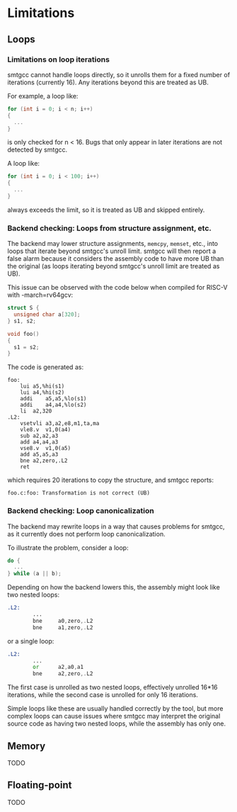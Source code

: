 # Limitations

## Loops

### Limitations on loop iterations
smtgcc cannot handle loops directly, so it unrolls them for a fixed number of iterations (currently 16). Any iterations beyond this are treated as UB.

For example, a loop like:
```c
for (int i = 0; i < n; i++)
{
  ...
}
```
is only checked for n < 16. Bugs that only appear in later iterations are not detected by smtgcc.

A loop like:
```c
for (int i = 0; i < 100; i++)
{
  ...
}
```
always exceeds the limit, so it is treated as UB and skipped entirely.

### Backend checking: Loops from structure assignment, etc.
The backend may lower structure assignments, `memcpy`, `memset`, etc., into loops that iterate beyond smtgcc's unroll limit. smtgcc will then report a false alarm because it considers the assembly code to have more UB than the original (as loops iterating beyond smtgcc's unroll limit are treated as UB).

This issue can be observed with the code below when compiled for RISC-V with -march=rv64gcv:
```c
struct S {
  unsigned char a[320];
} s1, s2;

void foo()
{
  s1 = s2;
}
```
The code is generated as:
```
foo:
	lui	a5,%hi(s1)
	lui	a4,%hi(s2)
	addi	a5,a5,%lo(s1)
	addi	a4,a4,%lo(s2)
	li	a2,320
.L2:
	vsetvli	a3,a2,e8,m1,ta,ma
	vle8.v	v1,0(a4)
	sub	a2,a2,a3
	add	a4,a4,a3
	vse8.v	v1,0(a5)
	add	a5,a5,a3
	bne	a2,zero,.L2
	ret
```
which requires 20 iterations to copy the structure, and smtgcc reports:
```
foo.c:foo: Transformation is not correct (UB)
```

### Backend checking: Loop canonicalization
The backend may rewrite loops in a way that causes problems for smtgcc, as it currently does not perform loop canonicalization.

To illustrate the problem, consider a loop:
```c  
do {
  ...
} while (a || b);
```
Depending on how the backend lowers this, the assembly might look like two nested loops:
```asm
.L2:
        ...
        bne     a0,zero,.L2
        bne     a1,zero,.L2
```
or a single loop:
```asm
.L2:
        ...
        or      a2,a0,a1
        bne     a2,zero,.L2
```
The first case is unrolled as two nested loops, effectively unrolled 16*16 iterations, while the second case is unrolled for only 16 iterations.

Simple loops like these are usually handled correctly by the tool, but more complex loops can cause issues where smtgcc may interpret the original source code as having two nested loops, while the assembly has only one.

## Memory
TODO

## Floating-point
TODO
